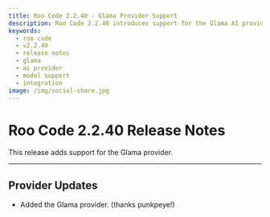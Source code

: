 ```yaml
---
title: Roo Code 2.2.40 - Glama Provider Support
description: Roo Code 2.2.40 introduces support for the Glama AI provider, expanding model options for enhanced code assistance.
keywords:
  - roo code
  - v2.2.40
  - release notes
  - glama
  - ai provider
  - model support
  - integration
image: /img/social-share.jpg
---
```


# Roo Code 2.2.40 Release Notes

This release adds support for the Glama provider.

---

## Provider Updates

*   Added the Glama provider. (thanks punkpeye!)
